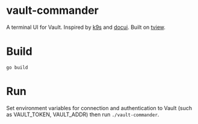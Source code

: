 # vault-commander

A terminal UI for Vault. Inspired by [k9s][k9s] and [docui][docui]. Built on [tview][tview].

[k9s]: https://github.com/derailed/k9s
[docui]: https://github.com/skanehira/docui
[tview]: https://github.com/rivo/tview

# Build

```shell
go build
```

# Run

Set environment variables for connection and authentication to Vault (such as
VAULT_TOKEN, VAULT_ADDR) then run `./vault-commander`.